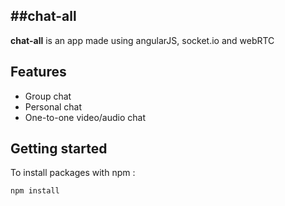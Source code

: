 ##chat-all
----------
**chat-all** is an app made using angularJS, socket.io and webRTC

## Features
- Group chat
- Personal chat
- One-to-one video/audio chat

## Getting started

To install packages with npm :
```
npm install
```
